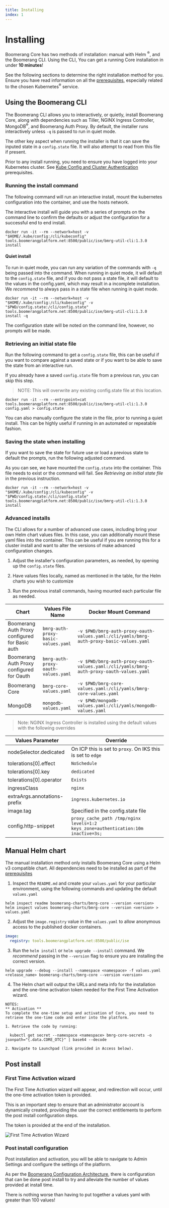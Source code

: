 ```yaml
---
title: Installing
index: 1
---
```


# Installing

Boomerang Core has two methods of installation: manual with Helm <sup>®</sup>, and the Boomerang CLI. Using the CLI, You can get a running Core installation in under **10 minutes**!

See the following sections to determine the right installation method for you. Ensure you have read information on all the [prerequisites](/boomerang-core/installing/pre-requisites), especially related to the chosen Kubernetes<sup>®</sup> service.

## Using the Boomerang CLI

The Boomerang CLI allows you to interactively, or quietly, install Boomerang Core, along with dependencies such as Tiller, NGINX Ingress Controller, MongoDB<sup>®</sup>, and Boomerang Auth Proxy. By default, the installer runs interactively unless `-q` is passed to run in quiet mode.

The other key aspect when running the installer is that it can save the inputed state in a `config.state` file. It will also attempt to read from this file if present.

Prior to any install running, you need to ensure you have logged into your Kubernetes cluster. See [Kube Config and Cluster Authentication](/boomerang-core/installing/pre-requisites#kube-config-and-cluster-authentication) prerequisites.

### Running the install command

The following command will run an interactive install, mount the kubernetes configuration into the container, and use the hosts network.

The interactive install will guide you with a series of prompts on the command line to confirm the defaults or adjust the configuration for a successful end to end install.

```
docker run -it --rm --network=host -v "$HOME/.kube/config:/cli/kubeconfig" tools.boomerangplatform.net:8500/public/ise/bmrg-util-cli:1.3.0 install
```

#### Quiet install

To run in quiet mode, you can run any variation of the commands with `-q` being passed into the command. When running in quiet mode, it will default to the `config.state` file, and if you do not pass a state file, it will default to the values in the config.yaml, which may result in a incomplete installation. We _recommend_ to always pass in a state file when running in quiet mode.

```
docker run -it --rm --network=host -v "$HOME/.kube/config:/cli/kubeconfig" -v "$PWD/config.state:/cli/config.state" tools.boomerangplatform.net:8500/public/ise/bmrg-util-cli:1.3.0 install -q
```

The configuration state will be noted on the command line, however, no prompts will be made.

### Retrieving an initial state file

Run the following command to get a `config.state` file, this can be useful if you want to compare against a saved state or if you want to be able to save the state from an interactive run.

If you already have a saved `config.state` file from a previous run, you can skip this step.

> NOTE: This will overwrite any existing config.state file at this location.

```
docker run -it --rm --entrypoint=cat tools.boomerangplatform.net:8500/public/ise/bmrg-util-cli:1.3.0 config.yaml > config.state
```

You can also manually configure the state in the file, prior to running a quiet install. This can be highly useful if running in an automated or repeatable fashion.

### Saving the state when installing

If you want to save the state for future use or load a previous state to default the prompts, run the following adjusted command.

As you can see, we have mounted the `config.state` into the container. This file needs to exist or the command will fail. See *Retrieving an initial state file* in the previous instruction. 

```
docker run -it --rm --network=host -v "$HOME/.kube/config:/cli/kubeconfig" -v "$PWD/config.state:/cli/config.state" tools.boomerangplatform.net:8500/public/ise/bmrg-util-cli:1.3.0 install
```

### Advanced installs

The CLI allows for a number of advanced use cases, including bring your own Helm chart values files. In this case, you can additionally mount these yaml files into the container. This can be useful if you are running this for a cluster install and want to alter the versions of make advanced configuration changes.

1. Adjust the installer's configuration parameters, as needed, by opening up the `config.state` files.

2. Have values files locally, named as mentioned in the table, for the Helm charts you wish to customize

3. Run the previous install commands, having mounted each particular file as needed.

| Chart                                          | Values File Name                    | Docker Mount Command                                                                     |
| ---------------------------------------------- | ----------------------------------- | ---------------------------------------------------------------------------------------- |
| Boomerang Auth Proxy configured for Basic auth | `bmrg-auth-proxy-basic-values.yaml` | `-v $PWD/bmrg-auth-proxy-oauth-values.yaml:/cli/yamls/bmrg-auth-proxy-basic-values.yaml` |
| Boomerang Auth Proxy configured for Oauth      | `bmrg-auth-proxy-oauth-values.yaml` | `-v $PWD/bmrg-auth-proxy-oauth-values.yaml:/cli/yamls/bmrg-auth-proxy-oauth-values.yaml` |
| Boomerang Core                                 | `bmrg-core-values.yaml`             | `-v $PWD/bmrg-core-values.yaml:/cli/yamls/bmrg-core-values.yaml`                         |
| MongoDB                                        | `mongodb-values.yaml`               | `-v $PWD/mongodb-values.yaml:/cli/yamls/mongodb-values.yaml`                             |

> Note: NGINX Ingress Controller is installed using the default values with the following overrides

| Values Parameter             | Override                                                                           |
| ---------------------------- | ---------------------------------------------------------------------------------- |
| nodeSelector.dedicated       | On ICP this is set to `proxy`. On IKS this is set to `edge`                        |
| tolerations[0].effect        | `NoSchedule`                                                                       |
| tolerations[0].key           | `dedicated`                                                                        |
| tolerations[0].operator      | `Exists`                                                                           |
| ingressClass                 | `nginx`                                                                            |
| extraArgs.annotations-prefix | `ingress.kubernetes.io`                                                            |
| image.tag                    | Specified in the config.state file                                                 |
| config.http-snippet          | `proxy_cache_path /tmp/nginx levels=1:2 keys_zone=authentication:10m inactive=3s;` |

## Manual Helm chart

The manual installation method only installs Boomerang Core using a Helm v3 compatible chart. All dependencies need to be installed as part of the [prerequisites](/boomerang-core/installing/pre-requisites)

1. Inspect the `README.md` and create your `values.yaml` for your particular environment, using the following commands and updating the default `values.yaml`

```
helm inspect readme boomerang-charts/bmrg-core --version <version>
helm inspect values boomerang-charts/bmrg-core --version <version> > values.yaml
```

2. Adjust the `image.registry` value in the `values.yaml` to allow anonymous access to the published docker containers.

```yaml
image:
  registry: tools.boomerangplatform.net:8500/public/ise
```

3. Run the `helm install` or `helm upgrade --install` command. We _recommend_ passing in the `--version` flag to ensure you are installing the correct version.

```
helm upgrade --debug --install --namespace <namespace> -f values.yaml <release_name> boomerang-charts/bmrg-core --version <version>
```

4. The Helm chart will output the URLs and meta info for the installation and the one-time activation token needed for the First Time Activation wizard.

```
NOTES:
** Activation **
To complete the one-time setup and activation of Core, you need to retrieve the one-time code and enter into the platform.

1. Retrieve the code by running:

  kubectl get secret --namespace <namespace> bmrg-core-secrets -o jsonpath="{.data.CORE_OTC}" | base64 --decode

2. Navigate to Launchpad (link provided in Access below).
```

## Post install

### First Time Activation wizard

The First Time Activation wizard will appear, and redirection will occur, until the one-time activation token is provided.

This is an important step to ensure that an administrator account is dynamically created, providing the user the correct entitlements to perform the post install configuration steps.

The token is provided at the end of the installation.

![First Time Activation Wizard](./assets/img/core-activation.png)

### Post install configuration

Post installation and activation, you will be able to navigate to Admin Settings and configure the settings of the platform.

As per the [Boomerang Configuration Architecture](/boomerang/7.3.0/architecture/configuration-architecture), there is configuration that can be done post install to try and alleviate the number of values provided at install time.

There is nothing worse than having to put together a values yaml with greater than 100 values!
